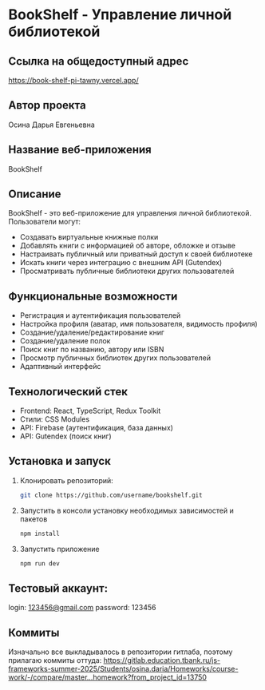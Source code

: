# BookShelf - Управление личной библиотекой

## Ссылка на общедоступный адрес

https://book-shelf-pi-tawny.vercel.app/

## Автор проекта

Осина Дарья Евгеньевна

## Название веб-приложения

BookShelf

## Описание

BookShelf - это веб-приложение для управления личной библиотекой. Пользователи могут:

- Создавать виртуальные книжные полки
- Добавлять книги с информацией об авторе, обложке и отзыве
- Настраивать публичный или приватный доступ к своей библиотеке
- Искать книги через интеграцию с внешним API (Gutendex)
- Просматривать публичные библиотеки других пользователей

## Функциональные возможности

- Регистрация и аутентификация пользователей
- Настройка профиля (аватар, имя пользователя, видимость профиля)
- Создание/удаление/редактирование книг
- Создание/удаление полок
- Поиск книг по названию, автору или ISBN
- Просмотр публичных библиотек других пользователей
- Адаптивный интерфейс

## Технологический стек

- Frontend: React, TypeScript, Redux Toolkit
- Стили: CSS Modules
- API: Firebase (аутентификация, база данных)
- API: Gutendex (поиск книг)

## Установка и запуск

1. Клонировать репозиторий:
   ```bash
   git clone https://github.com/username/bookshelf.git
   ```
2. Запустить в консоли установку необходимых зависимостей и пакетов
   ```bash
   npm install
   ```
3. Запустить приложение
   ```bash
   npm run dev
   ```

## Тестовый аккаунт:

login: 123456@gmail.com
password: 123456

## Коммиты

Изначально все выкладывалось в репозитории гитлаба, поэтому прилагаю коммиты оттуда:
https://gitlab.education.tbank.ru/js-frameworks-summer-2025/Students/osina.daria/Homeworks/course-work/-/compare/master...homework?from_project_id=13750
